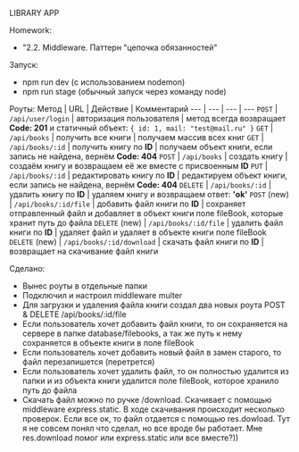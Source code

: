 LIBRARY APP

Homework: 
- "2.2. Middleware. Паттерн "цепочка обязанностей"

Запуск:
- npm run dev (с использованием nodemon)
- npm run stage (обычный запуск через команду node)

Роуты:
Метод | URL | Действие | Комментарий
--- | --- | ---  | ---
`POST` | `/api/user/login` | авторизация пользователя | метод всегда возвращает **Code: 201** и статичный объект: `{ id: 1, mail: "test@mail.ru" }`
`GET` | `/api/books` | получить все книги | получаем массив всех книг
`GET` | `/api/books/:id` | получить книгу по **ID** | получаем объект книги, если запись не найдена, вернём **Code: 404** 
`POST` | `/api/books` | создать книгу | создаём книгу и возвращаем её же вместе с присвоенным **ID**
`PUT` | `/api/books/:id` | редактировать книгу по **ID** | редактируем объект книги, если запись не найдена, вернём **Code: 404**
`DELETE` | `/api/books/:id` | удалить книгу по **ID** | удаляем книгу и возвращаем ответ: **'ok'**
`POST` (new) | `/api/books/:id/file` | добавить файл книги по **ID** | сохраняет отправленный файл и добавляет в объект книги поле fileBook, которые хранит путь до файла
`DELETE` (new) | `/api/books/:id/file` | удалить файл книги по **ID** | удаляет файл и удаляет в объекте книги поле fileBook
`DELETE` (new) | `/api/books/:id/download` | скачать файл книги по **ID** | возвращает на скачивание файл книги

Сделано:
- Вынес роуты в отдельные папки
- Подключил и настроил middleware multer
- Для загрузки и удаления файла книги создал два новых роута POST & DELETE /api/books/:id/file
- Если пользователь хочет добавить файл книги, то он сохраняется на сервере в папке database/filebooks, а так же путь к нему сохраняется в объекте книги в поле fileBook
- Если пользователь хочет добавить новый файл в замен старого, то файл перезапишется (перетрется)
- Если пользователь хочет удалить файл, то он полностью удалится из папки и из объекта книги удалится поле fileBook, которое хранило путь до файла
- Скачать файл можно по ручке /download. Скачивает с помощью middleware express.static. В ходе скачивания происходит несколько проверок. Если все ок, то файл отдается с помощью res.dowload. Тут я не совсем понял что сделал, но все вроде бы работает. Мне res.download помог или express.static или все вместе?))

